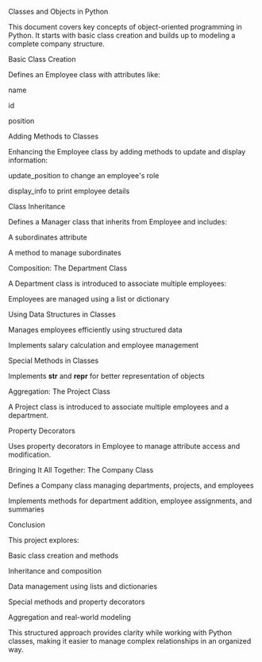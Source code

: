 Classes and Objects in Python

This document covers key concepts of object-oriented programming in Python. It starts with basic class creation and builds up to modeling a complete company structure.

Basic Class Creation

Defines an Employee class with attributes like:

name

id

position

Adding Methods to Classes

Enhancing the Employee class by adding methods to update and display information:

update_position to change an employee's role

display_info to print employee details

Class Inheritance

Defines a Manager class that inherits from Employee and includes:

A subordinates attribute

A method to manage subordinates

Composition: The Department Class

A Department class is introduced to associate multiple employees:

Employees are managed using a list or dictionary

Using Data Structures in Classes

Manages employees efficiently using structured data

Implements salary calculation and employee management

Special Methods in Classes

Implements __str__ and __repr__ for better representation of objects

Aggregation: The Project Class

A Project class is introduced to associate multiple employees and a department.

Property Decorators

Uses property decorators in Employee to manage attribute access and modification.

Bringing It All Together: The Company Class

Defines a Company class managing departments, projects, and employees

Implements methods for department addition, employee assignments, and summaries

Conclusion

This project explores:

Basic class creation and methods

Inheritance and composition

Data management using lists and dictionaries

Special methods and property decorators

Aggregation and real-world modeling

This structured approach provides clarity while working with Python classes, making it easier to manage complex relationships in an organized way.
